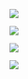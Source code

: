 
![](https://i.imgur.com/NMnYy1s.jpg)


![](https://i.imgur.com/Hq46bYa.jpg)


![](https://i.imgur.com/TEZUXdk.jpg)

![](https://i.imgur.com/C8L2Hxo.jpg)